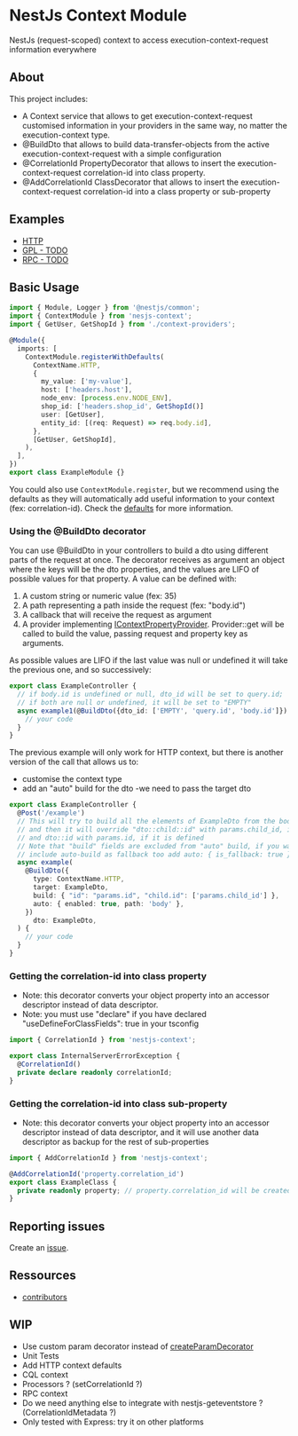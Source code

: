 # NestJs Context Module

NestJs (request-scoped) context to access execution-context-request information everywhere

## About

This project includes:

* A Context service that allows to get execution-context-request customised information 
  in your providers in the same way, no matter the execution-context type.
* @BuildDto that allows to build data-transfer-objects from the active 
  execution-context-request with a simple configuration
* @CorrelationId PropertyDecorator that allows to insert the execution-context-request 
  correlation-id into class property.
* @AddCorrelationId ClassDecorator that allows to insert the execution-context-request 
  correlation-id into a class property or sub-property 

## Examples
   
- [HTTP](./examples/http)
- [GPL - TODO](./examples/gpl)
- [RPC - TODO](./examples/rpc)

## Basic Usage


```typescript
import { Module, Logger } from '@nestjs/common';
import { ContextModule } from 'nesjs-context';
import { GetUser, GetShopId } from './context-providers';

@Module({
  imports: [
    ContextModule.registerWithDefaults(
      ContextName.HTTP,
      {
        my_value: ['my-value'],
        host: ['headers.host'],
        node_env: [process.env.NODE_ENV],
        shop_id: ['headers.shop_id', GetShopId()]
        user: [GetUser],
        entity_id: [(req: Request) => req.body.id],
      },
      [GetUser, GetShopId],
    ),
  ],
})
export class ExampleModule {}
```

You could also use ```ContextModule.register```, but we recommend using the defaults as they will
automatically add useful information to your context (fex: correlation-id). 
Check the [defaults](src/tools/add-context-defaults.ts) for more information.

### Using the @BuildDto decorator

You can use @BuildDto in your controllers to build a dto using different parts of the request
at once. The decorator receives as argument an object where the keys will be the dto properties, 
and the values are LIFO of possible values for that property. A value can be defined with: 

1. A custom string or numeric value (fex: 35)
2. A path representing a path inside the request (fex: "body.id")
3. A callback that will receive the request as argument
4. A provider implementing
   [IContextPropertyProvider](./src/interfaces/context-property-provider.interface.ts).
   Provider::get will be called to build the value, passing request and property key as arguments.
   
As possible values are LIFO if the last value was null or undefined it will take the previous one, and so successively:

```typescript
export class ExampleController {
  // if body.id is undefined or null, dto_id will be set to query.id; 
  // if both are null or undefined, it will be set to "EMPTY"
  async example1(@BuildDto({dto_id: ['EMPTY', 'query.id', 'body.id']}) dto: ExampleDto) {
    // your code
  }
}
```
The previous example will only work for HTTP context, but there is another version of the call that allows us 
to: 
- customise the context type 
- add an "auto" build for the dto -we need to pass the target dto


```typescript
export class ExampleController {
  @Post('/example')
  // This will try to build all the elements of ExampleDto from the body
  // and then it will override "dto::child::id" with params.child_id, if it is defined
  // and dto::id with params.id, if it is defined
  // Note that "build" fields are excluded from "auto" build, if you want to 
  // include auto-build as fallback too add auto: { is_fallback: true }
  async example(
    @BuildDto({
      type: ContextName.HTTP,
      target: ExampleDto,
      build: { "id": "params.id", "child.id": ['params.child_id'] },
      auto: { enabled: true, path: 'body' },
    })
      dto: ExampleDto,
  ) {
    // your code
  }
}
```

### Getting the correlation-id into class property 
- Note: this decorator converts your object property into an accessor descriptor instead of 
data descriptor.
- Note: you must use "declare" if you have declared "useDefineForClassFields": true in your
tsconfig
```typescript
import { CorrelationId } from 'nestjs-context'; 

export class InternalServerErrorException {
  @CorrelationId()
  private declare readonly correlationId;
}
```

### Getting the correlation-id into class sub-property
- Note: this decorator converts your object property into an accessor descriptor instead of
data descriptor, and it will use another data descriptor as backup for the rest of 
sub-properties
```typescript
import { AddCorrelationId } from 'nestjs-context';

@AddCorrelationId('property.correlation_id')
export class ExampleClass {
  private readonly property; // property.correlation_id will be created
}
```

## Reporting issues

Create an [issue](https://github.com/PrestaShopCorp/nesjs-context/issues).

## Ressources

* [contributors](https://github.com/PrestaShopCorp/nesjs-context/graphs/contributors)

## WIP

* Use custom param decorator instead of 
  [createParamDecorator](https://github.com/nestjs/nest/blob/master/packages/common/decorators/http/create-route-param-metadata.decorator.ts)
* Unit Tests 
* Add HTTP context defaults
* CQL context
* Processors ? (setCorrelationId ?)
* RPC context
* Do we need anything else to integrate with nestjs-geteventstore ? (CorrelationIdMetadata ?)
* Only tested with Express: try it on other platforms
